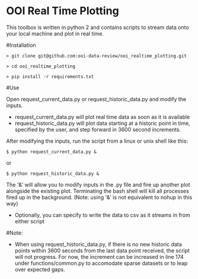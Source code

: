 # OOI Real Time Plotting
This toolbox is written in python 2 and contains scripts to stream data onto your local machine and plot in real time.


#Installation

    > git clone git@github.com:ooi-data-review/ooi_realtime_plotting.git

    > cd ooi_realtime_plotting

    > pip install -r requirements.txt


#Use

Open request_current_data.py or request_historic_data.py and modify the inputs. 

* request_current_data.py will plot real time data as soon as it is available
* request_historic_data.py will plot data starting at a historic point in time, specified by the user, and step forward in 3600 second increments.

After modifying the inputs, run the script from a linux or unix shell like this:

    $ python request_current_data.py &

or

    $ python request_historic_data.py &
    
The '&' will allow you to modify inputs in the .py file and fire up another plot alongside the existing plot. Terminating the bash shell will kill all processes fired up in the background. (Note: using '&' is not equivalent to nohup in this way)

* Optionally, you can specify to write the data to csv as it streams in from either script

#Note:
* When using request_historic_data.py, if there is no new historic data points within 3600 seconds from the last data point received, the script will not progress. For now, the increment can be increased in line 174 under functions/common.py to accomodate sparse datasets or to leap over expected gaps.

